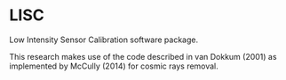 # LISC
Low Intensity Sensor Calibration software package.

This research makes use of the code described in van Dokkum (2001) as implemented by McCully (2014) for cosmic rays removal.
